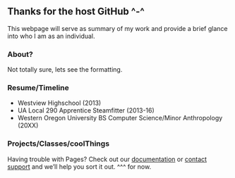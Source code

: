 ## Thanks for the host GitHub ^-^

This webpage will serve as summary of my work and provide a brief glance into who I am as an individual. 

### About?

Not totally sure, lets see the formatting. 

### Resume/Timeline
- Westview Highschool (2013)
- UA Local 290 Apprentice Steamfitter (2013-16)
- Western Oregon University BS Computer Science/Minor Anthropology (20XX)

### Projects/Classes/coolThings

Having trouble with Pages? Check out our [documentation](https://help.github.com/categories/github-pages-basics/) or [contact support](https://github.com/contact) and we’ll help you sort it out.
^^^ for now. 


<!---
```markdown
Syntax highlighted code block

# Header 1
## Header 2
### Header 3

- Bulleted
- List

1. Numbered
2. List

**Bold** and _Italic_ and `Code` text

[Link](url) and ![Image](src)
```
-->
